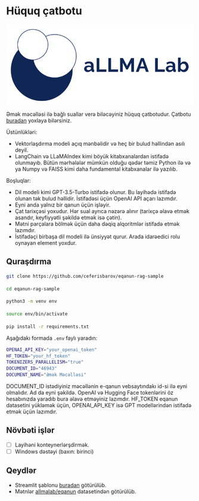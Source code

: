 # Hüquq çatbotu

![](allmalab.png)

Əmək məcəlləsi ilə bağlı suallar verə biləcəyiniz hüquq çatbotudur. Çatbotu [buradan](https://azerbaijanilawchatbot.streamlit.app/) yoxlaya bilərsiniz.

Üstünlükləri:
* Vektorlaşdırma modeli açıq mənbəlidir və heç bir bulud həllindən asılı deyil.
* LangChain və LLaMAIndex kimi böyük kitabxanalardan istifadə olunmayıb. Bütün mərhələlər mümkün olduğu qədər təmiz Python ilə və ya Numpy və FAISS kimi daha fundamental kitabxanalar ilə yazılıb.

Boşluqlar:
* Dil modeli kimi GPT-3.5-Turbo istifadə olunur. Bu layihədə istifadə olunan tək bulud həllidir. İstifadəsi üçün OpenAI API açarı lazımdır.
* Eyni anda yalnız bir qanun üçün işləyir.
* Çat tarixçəsi yoxudur. Hər sual ayrıca nəzərə alınır (tarixçə əlavə etmək asandır, keyfiyyətli şəkildə etmək isə çətin).
* Mətni parçalara bölmək üçün daha dəqiq alqoritmlər istifadə etmək lazımdır.
* İstifadəçi birbaşa dil modeli ilə ünsiyyət qurur. Arada idarəedici rolu oynayan element yoxdur.

## Quraşdırma

```sh
git clone https://github.com/ceferisbarov/eqanun-rag-sample

cd eqanun-rag-sample

python3 -m venv env

source env/bin/activate

pip install -r requirements.txt
```

Aşağıdakı formada `.env` faylı yaradın:
```sh
OPENAI_API_KEY="your_openai_token"
HF_TOKEN="your_hf_token"
TOKENIZERS_PARALLELISM="true"
DOCUMENT_ID="46943"
DOCUMENT_NAME="Əmək Məcəlləsi"
```
DOCUMENT_ID istədiyiniz məcəllənin e-qanun vebsaytındakı id-si ilə eyni olmalıdır. Ad da eyni şəkildə. OpenAI və Hugging Face tokenlərini öz hesabınızda yaradıb bura əlavə etməyiniz lazımdır. HF_TOKEN eqanun datasetini yükləmək üçün, OPENAI_API_KEY isə GPT modellərindən istifadə etmək üçün lazımdır.

## Növbəti işlər
- [ ] Layihəni konteynerlərşdirmək.
- [ ] Windows dəstəyi (baxın: birinci)

## Qeydlər
* Streamlit şablonu [buradan](https://github.com/streamlit/llm-examples/blob/main/Chatbot.py) götürülüb.
* Mətnlər [allmalab/eqanun](https://huggingface.co/datasets/allmalab/eqanun) datasetindən götürülüb.
